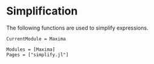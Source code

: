 # Simplification

The following functions are used to simplify expressions. 

```@meta
CurrentModule = Maxima
```

```@autodocs
Modules = [Maxima]
Pages = ["simplify.jl"]
```
